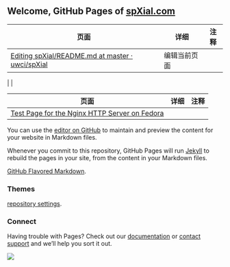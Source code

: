 ## Welcome, GitHub Pages of [spXial.com](spXial.com)

|页面|详细|注释|
|---|---|---|
|<a href="https://github.com/uwci/spXial/edit/master/README.md">Editing spXial/README.md at master · uwci/spXial</a>|编辑当前页面|
|
|


|页面|详细|注释|
|---|---|---|
|<a href="http://118.25.227.203/">Test Page for the Nginx HTTP Server on Fedora</a>|


 


 
You can use the [editor on GitHub](https://github.com/uwci/spXial/edit/master/README.md) to maintain and preview the content for your website in Markdown files.

Whenever you commit to this repository, GitHub Pages will run [Jekyll](https://jekyllrb.com/) to rebuild the pages in your site, from the content in your Markdown files.

[GitHub Flavored Markdown](https://guides.github.com/features/mastering-markdown/).

### Themes

 [repository settings](https://github.com/uwci/spXial/settings).
### Connect

Having trouble with Pages? Check out our [documentation](https://help.github.com/categories/github-pages-basics/) or [contact support](https://github.com/contact) and we’ll help you sort it out.


![](https://ws1.sinaimg.cn/large/87289425ly1fzpqawyzjnj21lk0x010w.jpg)

